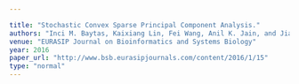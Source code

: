 ```yaml
---

title: "Stochastic Convex Sparse Principal Component Analysis."
authors: "Inci M. Baytas, Kaixiang Lin, Fei Wang, Anil K. Jain, and Jiayu Zhou"
venue: "EURASIP Journal on Bioinformatics and Systems Biology"
year: 2016
paper_url: "http://www.bsb.eurasipjournals.com/content/2016/1/15"
type: "normal"
---
```

